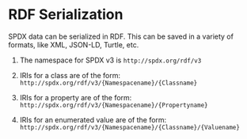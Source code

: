 # RDF Serialization

SPDX data can be serialized in RDF. This can be saved in a variety of formats, like XML, JSON-LD, Turtle, etc.

1. The namespace for SPDX v3 is `http://spdx.org/rdf/v3`

1. IRIs for a class are of the form: `http://spdx.org/rdf/v3/{Namespacename}/{Classname}`

1. IRIs for a property are of the form: `http://spdx.org/rdf/v3/{Namespacename}/{Propertyname}`

1. IRIs for an enumerated value are of the form: `http://spdx.org/rdf/v3/{Namespacename}/{Classname}/{Valuename}`


